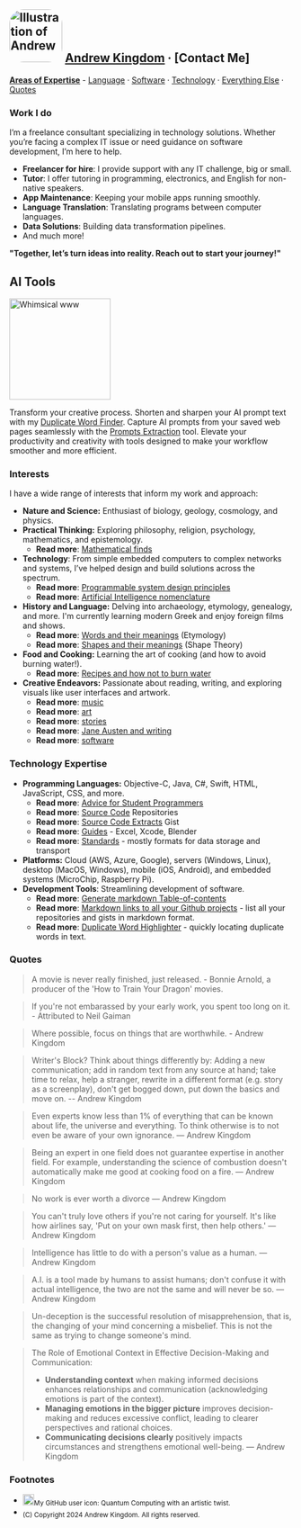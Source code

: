 <!--PYKELET

DESCRIPTION: Together, let’s turn ideas into reality. Reach out to start your journey!

TITLE:       Andrew Kingdom
SITE: 	     akingdom.github.io
HOST:	     github.io
FILENAME:    README.md
AUTHOR:      Andrew Kingdom

-->
<link rel="stylesheet" href="styles/common.css">

## <img alt="Illustration of Andrew" src="https://akingdom.github.io/images/AK%20cartoon-IMG_7620-avatar-rounded.png" width="94px" height="94px" style="border-radius: 25px;"> [Andrew Kingdom](https://akingdom.github.io) · [Contact Me]

**[Areas of Expertise](#work-i-do)** - [Language](#interests) · [Software](#current-programming-and-markup-languages) · [Technology](#platforms) · [Everything Else](#interests) · [Quotes](#quotes)

<div id="purpose"></div>

### Work I do
I’m a freelance consultant specializing in technology solutions. Whether you’re facing a complex IT issue or need guidance on software development, I’m here to help.

- **Freelancer for hire**: I provide support with any IT challenge, big or small.
- **Tutor**: I offer tutoring in programming, electronics, and English for non-native speakers.
- **App Maintenance**: Keeping your mobile apps running smoothly.
- **Language Translation**: Translating programs between computer languages.
- **Data Solutions**: Building data transformation pipelines.
- And much more!

**"Together, let’s turn ideas into reality. Reach out to start your journey!"**

<div id="aitools" dir="auto" class="feature">
	<div>
		<div class="markdown-heading" dir="auto"><h2 tabindex="-1" class="heading-element" dir="auto">AI Tools</h2></div>
		<a target="_blank" rel="noopener noreferrer nofollow" href="https://akingdom.github.io/images/www-whimsical-cartoonish-illustration-young-boy-dark-opt-.svg">
			<img alt="Whimsical www" src="https://akingdom.github.io/images/www-whimsical-cartoonish-illustration-young-boy-dark-opt-.svg" width="180px" height="180px" style="max-width: 100%;">
		</a>
	</div>
	<div>
		<p>Transform your creative process. Shorten and sharpen your AI prompt text with my <a href="https://akingdom.github.io/duplicate_word_highlighter/duplicate_word_highlighter.html">Duplicate Word Finder</a>. Capture AI prompts from your saved web pages seamlessly with the <a href="https://akingdom.github.io/ai_tools/prompt-extraction.html">Prompts Extraction</a> tool. Elevate your productivity and creativity with tools designed to make your workflow smoother and more efficient.</p>
	</div>
</div>



<div id="quote-container"></div>

### Interests
I have a wide range of interests that inform my work and approach:

- **Nature and Science:** Enthusiast of biology, geology, cosmology, and physics.
- **Practical Thinking:** Exploring philosophy, religion, psychology, mathematics, and epistemology.
	- **Read more**: [Mathematical finds](https://gist.github.com/akingdom/5f9f35bb94d8742eb08c1f82334c9e76)
- **Technology**: From simple embedded computers to complex networks and systems, I’ve helped design and build solutions across the spectrum.
	- **Read more**: [Programmable system design principles](https://gist.github.com/akingdom/bf3f498810a33e17f2d6d12425ef51ff)
	- **Read more**: [Artificial Intelligence nomenclature](https://akingdom.github.io/articles/ai_nomenclature)
- **History and Language:** Delving into archaeology, etymology, genealogy, and more. I'm currently learning modern Greek and enjoy foreign films and shows.
	- **Read more**: [Words and their meanings](https://akingdom.github.io/articles/etymology) (Etymology)
	- **Read more**: [Shapes and their meanings](https://akingdom.github.io/articles/ShapeTheory) (Shape Theory)
- **Food and Cooking:** Learning the art of cooking (and how to avoid burning water!).
	- **Read more**: [Recipes and how not to burn water](https://github.com/akingdom/food-recipes)
- **Creative Endeavors:** Passionate about reading, writing, and exploring visuals like user interfaces and artwork.
	- **Read more**: [music](https://www.youtube.com/channel/UCJAeF7xHIxwT8UwCKFxfwPQ)
	- **Read more**: [art](art2/)
	- **Read more**: [stories](https://akingdom.github.io/articles/AK_on_writing)
	- **Read more**: [Jane Austen and writing](https://akingdom.github.io/articles/AK_on_Jane_Austen)
	- **Read more**: [software](https://gist.github.com/akingdom/09f1bef20fd0f601cbb2b8d504ef6f9c)

### Technology Expertise
- **Programming Languages:** Objective-C, Java, C#, Swift, HTML, JavaScript, CSS, and more.
	- **Read more**: [Advice for Student Programmers](https://gist.github.com/akingdom/09f1bef20fd0f601cbb2b8d504ef6f9c)
	- **Read more**: [Source Code](https://github.com/akingdom?tab=repositories) Repositories
	- **Read more**: [Source Code Extracts](https://gist.github.com/akingdom) Gist
	- **Read more**: [Guides](index.md#guides) - Excel, Xcode, Blender
	- **Read more**: [Standards](index.md#standards) - mostly formats for data storage and transport
- **Platforms:** Cloud (AWS, Azure, Google), servers (Windows, Linux), desktop (MacOS, Windows), mobile (iOS, Android), and embedded systems (MicroChip, Raspberry Pi).
- **Development Tools**: Streamlining development of software. 
	- **Read more**: [Generate markdown Table-of-contents](https://akingdom.github.io/markdown_tools/markdown_toc.html)
	- **Read more**: [Markdown links to all your Github projects](https://akingdom.github.io/git-me/) - list all your repositories and gists in markdown format.
	- **Read more**: [Duplicate Word Highlighter](https://akingdom.github.io/duplicate_word_highlighter/duplicate_word_highlighter.html) - quickly locating duplicate words in text.
### Quotes

> A movie is never really finished, just released. - Bonnie Arnold, a producer of the 'How to Train Your Dragon' movies.

> If you're not embarassed by your early work, you spent too long on it. - Attributed to Neil Gaiman

> Where possible, focus on things that are worthwhile. - Andrew Kingdom

> Writer's Block? Think about things differently by: Adding a new communication; add in random text from any source at hand; take time to relax, help a stranger, rewrite in a different format (e.g. story as a screenplay), don't get bogged down, put down the basics and move on. -- Andrew Kingdom

> Even experts know less than 1% of everything that can be known about life, the universe and everything. To think otherwise is to not even be aware of your own ignorance.  — Andrew Kingdom

> Being an expert in one field does not guarantee expertise in another field. For example, understanding the science of combustion doesn't automatically make me good at cooking food on a fire. — Andrew Kingdom

> No work is ever worth a divorce  — Andrew Kingdom

> You can't truly love others if you're not caring for yourself. It's like how airlines say, 'Put on your own mask first, then help others.'  — Andrew Kingdom

> Intelligence has little to do with a person's value as a human. — Andrew Kingdom

> A.I. is a tool made by humans to assist humans; don't confuse it with actual intelligence, the two are not the same and will never be so. — Andrew Kingdom

> Un-deception is the successful resolution of misapprehension, that is, the changing of your mind concerning a misbelief. This is not the same as trying to change someone's mind. 

> The Role of Emotional Context in Effective Decision-Making and Communication:
> - **Understanding context** when making informed decisions enhances relationships and communication (acknowledging emotions is part of the context).
> - **Managing emotions in the bigger picture** improves decision-making and reduces excessive conflict, leading to clearer perspectives and rational choices.
> - **Communicating decisions clearly** positively impacts circumstances and strengthens emotional well-being.
— Andrew Kingdom

### Footnotes
- <sub><img src="https://avatars.githubusercontent.com/u/1809762?v=4" width="20" height="20">My GitHub user icon: Quantum Computing with an artistic twist.</sub>
- <sub>(C) Copyright 2024 Andrew Kingdom. All rights reserved.</sub>



<!-- ALL SCRIPTING -->
<script src="js/pykelet.js"></script>
<script>
let h1_0 = document.getElementsByTagName('h1')[0]?.getElementsByTagName('a')[0];
if(h1_0) h1_0.textContent = '';//document.pykelet.comment.TITLE;
document.getElementById('purpose').textContent = document.pykelet.comment.DESCRIPTION;
</script>
<!-- START QUOTE HANDLING -->
<script>
// Function to find two or more sequential blockquotes at the same depth
function findSequentialBlockquotes() {
    const allBlockquotes = document.querySelectorAll('blockquote');
    const blockquoteChains = [];
    let currentChain = [];

    // Traverse all blockquotes
    allBlockquotes.forEach((blockquote, index) => {
	if (index === 0 || blockquote.previousElementSibling.tagName === 'BLOCKQUOTE') {
	    // Add to current chain if it's the first blockquote or previous is also a blockquote
	    currentChain.push(blockquote);
	} else {
	    // Push current chain and reset if a break occurs
	    if (currentChain.length >= 2) {
		blockquoteChains.push([...currentChain]);
	    }
	    currentChain = [blockquote];
	}
    });

    // Check final chain
    if (currentChain.length >= 2) {
	blockquoteChains.push([...currentChain]);
    }

    // Return the first valid chain (with 2 or more blockquotes)
    return blockquoteChains.length > 0 ? blockquoteChains[0] : [];
}

// Function to clone a random blockquote from the array to a div
function cloneRandomBlockquote(chain,parent) {
    if (chain.length > 0) {
	const randomIndex = Math.floor(Math.random() * chain.length);
	const randomBlockquote = chain[randomIndex].cloneNode(true);
	parent.appendChild(randomBlockquote);
    }
}

// Find the first chain of sequential blockquotes
const firstChain = findSequentialBlockquotes();
console.log('First chain of blockquotes:', firstChain);

// Clone a random blockquote from the chain into the div
cloneRandomBlockquote(firstChain, document.getElementById('quote-container'));
</script>
<!-- END QUOTE HANDLING-->

<!--Start of Tawk.to Script-->
<script >
// Custom AK script.
// Function to replace text/code with some new code
// TODO FUTURE -- add a call to feed JSON through this, with {"old": "[My Template]", "new": "my new text/html"}
function replaceTextCode(targetText, replacementHTML) {
  // Escape special characters in the target text for RegExp
  const escapedTargetText = targetText.replace(/[-\/\\^$*+?.()|[\]{}]/g, '\\$&');

  // Select all elements that have children and can contain text
  const textElements = document.body.querySelectorAll('*:not(script):not(style)');

  textElements.forEach(element => {
    // Check if the element contains the target text
    if (element.innerHTML.includes(targetText)) {
      // Replace the text using a safe regular expression
      element.innerHTML = element.innerHTML.replace(new RegExp(escapedTargetText, 'g'), replacementHTML);
    }
  });
}

// Initialize
function tawk_init() {
	replaceTextCode(
		'[Contact Me]',
		'<button id="contact-me" class="btn-primary">Contact me</button>'
	);
	document.getElementById("contact-me").onclick = function() {
		Tawk_API.maximize();
		setTimeout(function() {
		    document.getElementsByClassName('tawk-chatinput-editor')[1].focus()
		}, 500); // Adjust the timeout as necessary
	};
}
window.addEventListener('load', tawk_init); // Initialise once the window loads
</script>

<script type="text/javascript">
var Tawk_API=Tawk_API||{}, Tawk_LoadStart=new Date();
(function(){
var s1=document.createElement("script"),s0=document.getElementsByTagName("script")[0];
s1.async=true;
s1.src='https://embed.tawk.to/602a13f6918aa261273edfe7/1eui5rv0l';
s1.charset='UTF-8';
s1.setAttribute('crossorigin','*');
s0.parentNode.insertBefore(s1,s0);
})();
</script>
<!--End of Tawk.to Script-->
